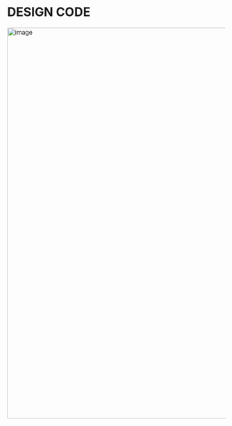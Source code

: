 
# DESIGN CODE

<img width="1896" height="900" alt="image" src="https://github.com/user-attachments/assets/cca317bf-3209-4517-9443-087f02b70868" />
